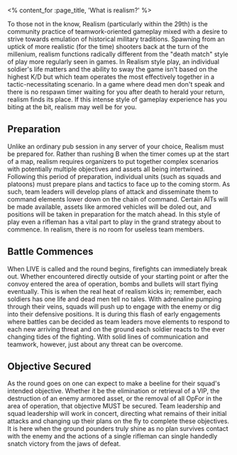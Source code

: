 <% content_for :page_title, 'What is realism?' %>

To those not in the know, Realism (particularly within the 29th) is the
community practice of teamwork-oriented gameplay mixed with a desire to strive
towards emulation of historical military traditions. Spawning from an uptick of
more realistic (for the time) shooters back at the turn of the millenium,
realism functions radically different from the "death match" style of play more
regularly seen in games. In Realism style play, an individual soldier's life
matters and the ability to sway the game isn't based on the highest K/D but
which team operates the most effectively together in a tactic-necessitating
scenario. In a game where dead men don't speak and there is no respawn timer
waiting for you after death to herald your return, realism finds its place. If
this intense style of gameplay experience has you biting at the bit, realism
may well be for you.

## Preparation

Unlike an ordinary pub session in any server of your choice, Realism must be
prepared for. Rather than rushing B when the timer comes up at the start of a
map, realism requires organizers to put together complex scenarios with
potentially multiple objectives and assets all being intertwined. Following
this period of preparation, individual units (such as squads and platoons) must
prepare plans and tactics to face up to the coming storm. As such, team leaders
will develop plans of attack and disseminate them to command elements lower
down on the chain of command. Certain AITs will be made available, assets like
armored vehicles will be doled out, and positions will be taken in preparation
for the match ahead. In this style of play even a rifleman has a vital part to
play in the grand strategy about to commence. In realism, there is no room for
useless team members.

## Battle Commences

When LIVE is called and the round begins, firefights can immediately break out.
Whether encountered directly outside of your starting point or after the convoy
entered the area of operation, bombs and bullets will start flying eventually.
This is when the real heat of realism kicks in; remember, each soldiers has one
life and dead men tell no tales. With adrenaline pumping through their veins,
squads will push up to engage with the enemy or dig into their defensive
positions. It is during this flash of early engagements where battles can be
decided as team leaders move elements to respond to each new arriving threat
and on the ground each soldier reacts to the ever changing tides of the
fighting. With solid lines of communication and teamwork, however, just about
any threat can be overcome.

## Objective Secured

As the round goes on one can expect to make a beeline for their squad's
intended objective. Whether it be the elimination or retrieval of a VIP, the
destruction of an enemy armored asset, or the removal of all OpFor in the area
of operation, that objective MUST be secured. Team leadership and squad
leadership will work in concert, directing what remains of their initial
attacks and changing up their plans on the fly to complete these objectives. It
is here when the ground pounders truly shine as no plan survives contact with
the enemy and the actions of a single rifleman can single handedly snatch
victory from the jaws of defeat.
